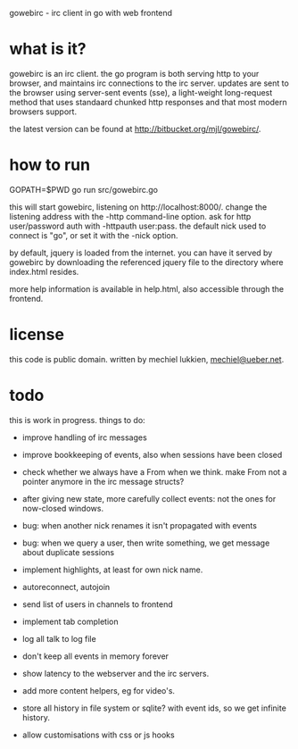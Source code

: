 gowebirc - irc client in go with web frontend


# what is it?

gowebirc is an irc client.  the go program is both serving http to your
browser, and maintains irc connections to the irc server.  updates are
sent to the browser using server-sent events (sse), a light-weight
long-request method that uses standaard chunked http responses and that
most modern browsers support.

the latest version can be found at http://bitbucket.org/mjl/gowebirc/.


# how to run

GOPATH=$PWD go run src/gowebirc.go

this will start gowebirc, listening on http://localhost:8000/.
change the listening address with the -http command-line option.
ask for http user/password auth with -httpauth user:pass.
the default nick used to connect is "go<your-user-name>", or set it with the -nick option.

by default, jquery is loaded from the internet.  you can have it served
by gowebirc by downloading the referenced jquery file to the directory
where index.html resides.

more help information is available in help.html, also accessible through
the frontend.


# license

this code is public domain.
written by mechiel lukkien, mechiel@ueber.net.


# todo

this is work in progress.  things to do:

- improve handling of irc messages
- improve bookkeeping of events, also when sessions have been closed
- check whether we always have a From when we think.  make From not a pointer anymore in the irc message structs?
- after giving new state, more carefully collect events:  not the ones for now-closed windows.

- bug: when another nick renames it isn't propagated with events
- bug: when we query a user, then write something, we get message about duplicate sessions

- implement highlights, at least for own nick name.
- autoreconnect, autojoin
- send list of users in channels to frontend
- implement tab completion
- log all talk to log file
- don't keep all events in memory forever
- show latency to the webserver and the irc servers.
- add more content helpers, eg for video's.
- store all history in file system or sqlite?  with event ids, so we get infinite history.
- allow customisations with css or js hooks
